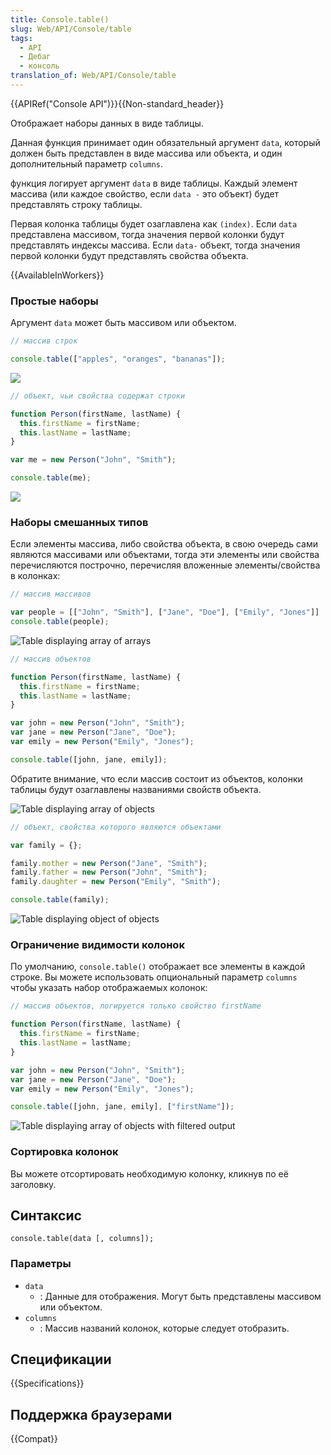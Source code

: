 ```yaml
---
title: Console.table()
slug: Web/API/Console/table
tags:
  - API
  - Дебаг
  - консоль
translation_of: Web/API/Console/table
---
```


{{APIRef("Console API")}}{{Non-standard_header}}

Отображает наборы данных в виде таблицы.

Данная функция принимает один обязательный аргумент `data`, который должен быть представлен в виде массива или объекта, и один дополнительный параметр `columns`.

функция логирует аргумент `data` в виде таблицы. Каждый элемент массива (или каждое свойство, если `data -` это объект) будет представлять строку таблицы.

Первая колонка таблицы будет озаглавлена как `(index)`. Если `data` представлена массивом, тогда значения первой колонки будут представлять индексы массива. Если `data-` объект, тогда значения первой колонки будут представлять свойства объекта.

{{AvailableInWorkers}}

### Простые наборы

Аргумент `data` может быть массивом или объектом.

```js
// массив строк

console.table(["apples", "oranges", "bananas"]);
```

![](https://mdn.mozillademos.org/files/8567/console-table-array.png)

```js
// объект, чьи свойства содержат строки

function Person(firstName, lastName) {
  this.firstName = firstName;
  this.lastName = lastName;
}

var me = new Person("John", "Smith");

console.table(me);
```

![](https://mdn.mozillademos.org/files/8559/console-table-simple-object.png)

### Наборы смешанных типов

Если элементы массива, либо свойства объекта, в свою очередь сами являются массивами или объектами, тогда эти элементы или свойства перечисляются построчно, перечисляя вложенные элементы/свойства в колонках:

```js
// массив массивов

var people = [["John", "Smith"], ["Jane", "Doe"], ["Emily", "Jones"]]
console.table(people);
```

![Table displaying array of arrays](https://mdn.mozillademos.org/files/8561/console-table-array-of-array.png)

```js
// массив объектов

function Person(firstName, lastName) {
  this.firstName = firstName;
  this.lastName = lastName;
}

var john = new Person("John", "Smith");
var jane = new Person("Jane", "Doe");
var emily = new Person("Emily", "Jones");

console.table([john, jane, emily]);
```

Обратите внимание, что если массив состоит из объектов, колонки таблицы будут озаглавлены названиями свойств объекта.

![Table displaying array of objects](https://mdn.mozillademos.org/files/8563/console-table-array-of-objects.png)

```js
// объект, свойства которого являются объектами

var family = {};

family.mother = new Person("Jane", "Smith");
family.father = new Person("John", "Smith");
family.daughter = new Person("Emily", "Smith");

console.table(family);
```

![Table displaying object of objects](https://mdn.mozillademos.org/files/8565/console-table-object-of-objects.png)

### Ограничение видимости колонок

По умолчанию, `console.table()` отображает все элементы в каждой строке. Вы можете использовать опциональный параметр `columns` чтобы указать набор отображаемых колонок:

```js
// массив объектов, логируется только свойство firstName

function Person(firstName, lastName) {
  this.firstName = firstName;
  this.lastName = lastName;
}

var john = new Person("John", "Smith");
var jane = new Person("Jane", "Doe");
var emily = new Person("Emily", "Jones");

console.table([john, jane, emily], ["firstName"]);
```

![Table displaying array of objects with filtered output](https://mdn.mozillademos.org/files/8569/console-table-array-of-objects-firstName-only.png)

### Сортировка колонок

Вы можете отсортировать необходимую колонку, кликнув по её заголовку.

## Синтаксис

```
console.table(data [, columns]);
```

### Параметры

- `data`
  - : Данные для отображения. Могут быть представлены массивом или объектом.
- `columns`
  - : Массив названий колонок, которые следует отобразить.

## Спецификации

{{Specifications}}

## Поддержка браузерами

{{Compat}}

